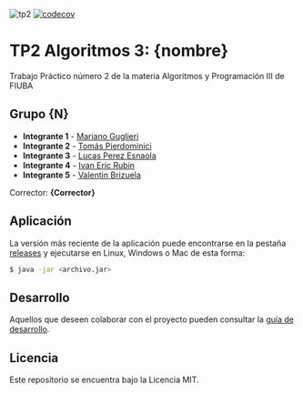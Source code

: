 ![tp2](https://github.com/ValentinBrizuela/algo3_tp2/actions/workflows/build.yml/badge.svg) [![codecov](https://codecov.io/gh/ValentinBrizuela/algo3_tp2/branch/master/graph/badge.svg)](https://codecov.io/gh/ValentinBrizuela/algo3_tp2)

# TP2 Algoritmos 3: {nombre} 

Trabajo Práctico número 2 de la materia Algoritmos y Programación III de FIUBA

## Grupo {N}

* **Integrante 1** - [Mariano Guglieri](https://github.com/marianoguglieri)
* **Integrante 2** - [Tomás Pierdominici](https://github.com/tpierdominici)
* **Integrante 3** - [Lucas Perez Esnaola](https://github.com/LucasPerezEs)
* **Integrante 4** - [Ivan Eric Rubin](https://github.com/ivanrubin10)
* **Integrante 5** - [Valentin Brizuela](https://github.com/ValentinBrizuela)

Corrector: **{Corrector}**

## Aplicación

La versión más reciente de la aplicación puede encontrarse en la pestaña [releases](https://github.com/ValentinBrizuela/algo3_tp2/releases/latest) y ejecutarse en Linux, Windows o Mac de esta forma:

```bash
$ java -jar <archivo.jar>
```

## Desarrollo

Aquellos que deseen colaborar con el proyecto pueden consultar la [guía de desarrollo](./docs/Desarrollo.md).

## Licencia

Este repositorio se encuentra bajo la Licencia MIT.
